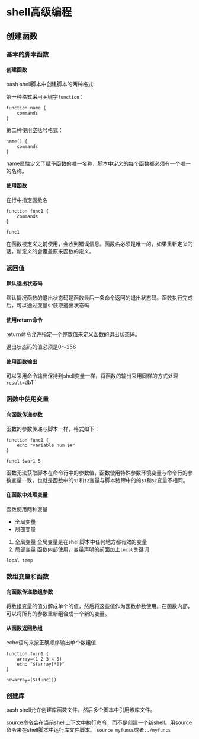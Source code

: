 # shell高级编程

## 创建函数

### 基本的脚本函数

#### 创建函数

bash shell脚本中创建脚本的两种格式:

第一种格式采用关键字`function`：
```shell
function name {
    commands
}
```

第二种使用空括号格式：
```shell
name() {
    commands
}
```

name属性定义了赋予函数的唯一名称，脚本中定义的每个函数都必须有一个唯一的名称。

#### 使用函数

在行中指定函数名
```shell
function func1 {
    commands
}

func1
```

在函数被定义之前使用，会收到错误信息。函数名必须是唯一的，如果重新定义的话，新定义的会覆盖原来函数的定义。

### 返回值

#### 默认退出状态码

默认情况函数的退出状态码是函数最后一条命令返回的退出状态码。函数执行完成后，可以通过变量`$?`获取退出状态码


#### 使用return命令

return命令允许指定一个整数值来定义函数的退出状态码。

退出状态码的值必须是0～256

#### 使用函数输出

可以采用命令输出保持到shell变量一样，将函数的输出采用同样的方式处理
`result=`db1``

### 函数中使用变量

#### 向函数传递参数

函数的参数传递与脚本一样，格式如下：
```shell
function func1 {
    echo "variable num $#"
}

func1 $var1 5
```

函数无法获取脚本在命令行中的参数值，函数使用特殊参数环境变量与命令行的参数变量一致，也就是函数中的`$1`和`$2`变量与脚本猪蹄中的的`$1`和`$2`变量不相同。

#### 在函数中处理变量

函数使用两种变量
- 全局变量
- 局部变量

1. 全局变量
全局变量是在shell脚本中任何地方都有效的变量
2. 局部变量
函数内部使用，变量声明的前面加上`local`关键词

`local temp`

### 数组变量和函数

#### 向函数传递数组参数

将数组变量的值分解成单个的值，然后将这些值作为函数参数使用。在函数内部，可以将所有的参数重新组合成一个新的变量。

#### 从函数返回数组

echo语句来按正确顺序输出单个数组值
```shell
function fucn1 {
    array=(1 2 3 4 5)
    echo "${array[*]}"
}

newarray=($(func1))
```

### 创建库

bash shell允许创建库函数文件，然后多个脚本中引用该库文件。

source命令会在当前shell上下文中执行命令，而不是创建一个新shell。用source命令来在shell脚本中运行库文件脚本。
`source myfuncs`或者`../myfuncs`
